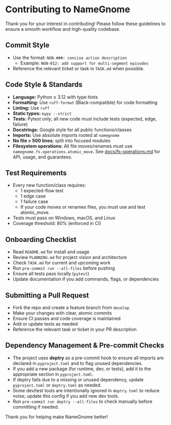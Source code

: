 # Contributing to NameGnome

Thank you for your interest in contributing! Please follow these guidelines to ensure a smooth workflow and high-quality codebase.

## Commit Style
- Use the format: `NGN-###: concise action description`
  - Example: `NGN-012: add support for multi-segment episodes`
- Reference the relevant ticket or task in `TASK.md` when possible.

## Code Style & Standards
- **Language:** Python ≥ 3.12 with type hints
- **Formatting:** Use `ruff-format` (Black-compatible) for code formatting
- **Linting:** Use `ruff`
- **Static types:** `mypy --strict`
- **Tests:** Pytest only; all new code must include tests (expected, edge, failure)
- **Docstrings:** Google style for all public functions/classes
- **Imports:** Use absolute imports rooted at `namegnome`
- **No file > 500 lines**; split into focused modules
- **Filesystem operations:** All file moves/renames must use
  `namegnome.fs.operations.atomic_move`. See [docs/fs-operations.md](docs/fs-operations.md)
  for API, usage, and guarantees.

## Test Requirements
- Every new function/class requires:
  - 1 expected-flow test
  - 1 edge case
  - 1 failure case
  - If your code moves or renames files, you must use and test atomic_move.
- Tests must pass on Windows, macOS, and Linux
- Coverage threshold: 80% (enforced in CI)

## Onboarding Checklist
- Read `README.md` for install and usage
- Review `PLANNING.md` for project vision and architecture
- Check `TASK.md` for current and upcoming work
- Run `pre-commit run --all-files` before pushing
- Ensure all tests pass locally (`pytest`)
- Update documentation if you add commands, flags, or dependencies

## Submitting a Pull Request
- Fork the repo and create a feature branch from `develop`
- Make your changes with clear, atomic commits
- Ensure CI passes and code coverage is maintained
- Add or update tests as needed
- Reference the relevant task or ticket in your PR description

## Dependency Management & Pre-commit Checks
- The project uses **deptry** as a pre-commit hook to ensure all imports are declared in `pyproject.toml` and to flag unused dependencies.
- If you add a new package (for runtime, dev, or tests), add it to the appropriate section in `pyproject.toml`.
- If deptry fails due to a missing or unused dependency, update `pyproject.toml` or `deptry.toml` as needed.
- Some dev/test tools are intentionally ignored in `deptry.toml` to reduce noise; update this config if you add new dev tools.
- Run `pre-commit run deptry --all-files` to check manually before committing if needed.

Thank you for helping make NameGnome better! 